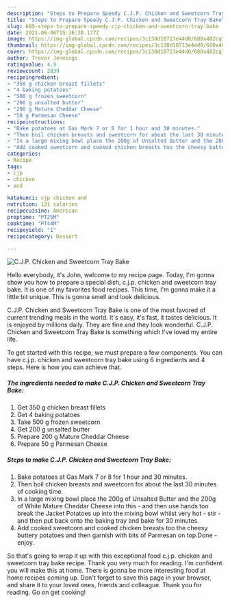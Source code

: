 ```yaml
---
description: "Steps to Prepare Speedy C.J.P. Chicken and Sweetcorn Tray Bake"
title: "Steps to Prepare Speedy C.J.P. Chicken and Sweetcorn Tray Bake"
slug: 695-steps-to-prepare-speedy-cjp-chicken-and-sweetcorn-tray-bake
date: 2021-06-06T15:36:38.177Z
image: https://img-global.cpcdn.com/recipes/3c130d18713e44d0/680x482cq70/cjp-chicken-and-sweetcorn-tray-bake-recipe-main-photo.jpg
thumbnail: https://img-global.cpcdn.com/recipes/3c130d18713e44d0/680x482cq70/cjp-chicken-and-sweetcorn-tray-bake-recipe-main-photo.jpg
cover: https://img-global.cpcdn.com/recipes/3c130d18713e44d0/680x482cq70/cjp-chicken-and-sweetcorn-tray-bake-recipe-main-photo.jpg
author: Trevor Jennings
ratingvalue: 4.9
reviewcount: 2839
recipeingredient:
- "350 g chicken breast fillets"
- "4 baking potatoes"
- "500 g frozen sweetcorn"
- "200 g unsalted butter"
- "200 g Mature Cheddar Cheese"
- "50 g Parmesan Cheese"
recipeinstructions:
- "Bake potatoes at Gas Mark 7 or 8 for 1 hour and 30 minutes."
- "Then boil chicken breasts and sweetcorn for about the last 30 minutes of cooking time."
- "In a large mixing bowl place the 200g of Unsalted Butter and the 200g of White Mature Cheddar Cheese into this - and then use hands too break the Jacket Potatoes up into the mixing bowl whilst very hot - stir - and then put back onto the baking tray and bake for 30 minutes."
- "Add cooked sweetcorn and cooked chicken breasts too the cheesy buttery potatoes and then garnish with bits of Parmesan on top.Done - enjoy."
categories:
- Recipe
tags:
- cjp
- chicken
- and

katakunci: cjp chicken and 
nutrition: 121 calories
recipecuisine: American
preptime: "PT25M"
cooktime: "PT44M"
recipeyield: "1"
recipecategory: Dessert

---
```



![C.J.P. Chicken and Sweetcorn Tray Bake](https://img-global.cpcdn.com/recipes/3c130d18713e44d0/680x482cq70/cjp-chicken-and-sweetcorn-tray-bake-recipe-main-photo.jpg)

Hello everybody, it's John, welcome to my recipe page. Today, I'm gonna show you how to prepare a special dish, c.j.p. chicken and sweetcorn tray bake. It is one of my favorites food recipes. This time, I'm gonna make it a little bit unique. This is gonna smell and look delicious.



C.J.P. Chicken and Sweetcorn Tray Bake is one of the most favored of current trending meals in the world. It's easy, it's fast, it tastes delicious. It is enjoyed by millions daily. They are fine and they look wonderful. C.J.P. Chicken and Sweetcorn Tray Bake is something which I've loved my entire life.


To get started with this recipe, we must prepare a few components. You can have c.j.p. chicken and sweetcorn tray bake using 6 ingredients and 4 steps. Here is how you can achieve that.

<!--inarticleads1-->

##### The ingredients needed to make C.J.P. Chicken and Sweetcorn Tray Bake:

1. Get 350 g chicken breast fillets
1. Get 4 baking potatoes
1. Take 500 g frozen sweetcorn
1. Get 200 g unsalted butter
1. Prepare 200 g Mature Cheddar Cheese
1. Prepare 50 g Parmesan Cheese




<!--inarticleads2-->

##### Steps to make C.J.P. Chicken and Sweetcorn Tray Bake:

1. Bake potatoes at Gas Mark 7 or 8 for 1 hour and 30 minutes.
1. Then boil chicken breasts and sweetcorn for about the last 30 minutes of cooking time.
1. In a large mixing bowl place the 200g of Unsalted Butter and the 200g of White Mature Cheddar Cheese into this - and then use hands too break the Jacket Potatoes up into the mixing bowl whilst very hot - stir - and then put back onto the baking tray and bake for 30 minutes.
1. Add cooked sweetcorn and cooked chicken breasts too the cheesy buttery potatoes and then garnish with bits of Parmesan on top.Done - enjoy.




So that's going to wrap it up with this exceptional food c.j.p. chicken and sweetcorn tray bake recipe. Thank you very much for reading. I'm confident you will make this at home. There is gonna be more interesting food at home recipes coming up. Don't forget to save this page in your browser, and share it to your loved ones, friends and colleague. Thank you for reading. Go on get cooking!
